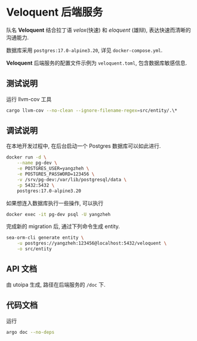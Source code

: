 # Veloquent 后端服务

队名 **Veloquent** 结合拉丁语 _velox_(快速) 和 _eloquent_ (雄辩), 表达快速而清晰的沟通能力.

数据库采用 `postgres:17.0-alpine3.20`, 详见 `docker-compose.yml`.

**Veloquent** 后端服务的配置文件示例为 `veloquent.toml`, 包含数据库敏感信息.

## 测试说明

运行 llvm-cov 工具
```sh
cargo llvm-cov --no-clean --ignore-filename-regex=src/entity/.\*
```

## 调试说明

在本地开发过程中, 在后台启动一个 Postgres 数据库可以如此进行.

```sh
docker run -d \
    --name pg-dev \
    -e POSTGRES_USER=yangzheh \
    -e POSTGRES_PASSWORD=123456 \
    -v /srv/pg-dev:/var/lib/postgresql/data \
    -p 5432:5432 \
    postgres:17.0-alpine3.20
```

如果想连入数据库执行一些操作, 可以执行

```sh
docker exec -it pg-dev psql -U yangzheh
```

完成新的 migration 后, 通过下列命令生成 entity.

```sh
sea-orm-cli generate entity \
    -u postgres://yangzheh:123456@localhost:5432/veloquent \
    -o src/entity
```

## API 文档

由 utoipa 生成, 路径在后端服务的 `/doc` 下.

## 代码文档

运行

```sh
argo doc --no-deps
```
